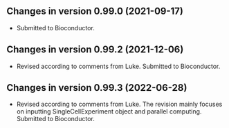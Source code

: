 ## Changes in version 0.99.0 (2021-09-17)

* Submitted to Bioconductor.

## Changes in version 0.99.2 (2021-12-06)

* Revised according to comments from Luke. Submitted to Bioconductor.

## Changes in version 0.99.3 (2022-06-28)

* Revised according to comments from Luke. The revision mainly focuses on inputting SingleCellExperiment object and parallel computing. Submitted to Bioconductor.


